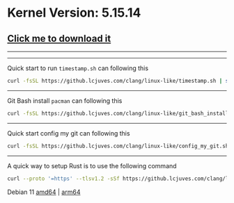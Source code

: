 # Kernel Version: 5.15.14

## [Click me to download it](https://cdn.kernel.org/pub/linux/kernel/v5.x/linux-5.15.14.tar.xz)

---

---

Quick start to run `timestamp.sh` can following this

```bash
curl -fsSL https://github.lcjuves.com/clang/linux-like/timestamp.sh | sh
```

---

Git Bash install `pacman` can following this

```bash
curl -fsSL https://github.lcjuves.com/clang/linux-like/git_bash_install_pacman.sh | sh
```

---

Quick start config my git can following this

```bash
curl -fsSL https://github.lcjuves.com/clang/linux-like/config_my_git.sh | sh
```

---

A quick way to setup Rust is to use the following command

```bash
curl --proto '=https' --tlsv1.2 -sSf https://github.lcjuves.com/clang/linux-like/setup_rust.sh | sh
```

Debian 11 [amd64](https://cdimage.debian.org/debian-cd/current/amd64/iso-dvd/debian-11.6.0-amd64-DVD-1.iso) | [arm64](https://cdimage.debian.org/debian-cd/current/arm64/iso-dvd/debian-11.6.0-arm64-DVD-1.iso)
